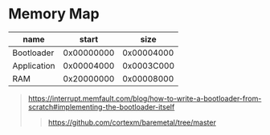 # Memory Map
| name        | start      | size       |
|-------------|------------|------------|
| Bootloader  | 0x00000000 | 0x00004000 |
| Application | 0x00004000 | 0x0003C000 |
| RAM         | 0x20000000 | 0x00008000 |


> https://interrupt.memfault.com/blog/how-to-write-a-bootloader-from-scratch#implementing-the-bootloader-itself
>> https://github.com/cortexm/baremetal/tree/master
